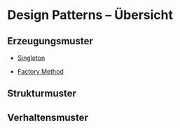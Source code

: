 # Design Patterns – Übersicht

## Erzeugungsmuster

- [Singleton](patterns/gof-01-singleton.md)

- [Factory Method](patterns/gof-02-factorymethod.md)


## Strukturmuster



## Verhaltensmuster





